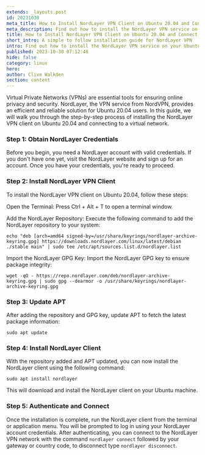 ```yaml
---
extends: _layouts.post
id: 20231030
meta_title: How to Install NordLayer VPN Client on Ubuntu 20.04 and Connect to a Virtual Network
meta_description: Find out how to install the NordLayer VPN service on your Ubuntu 20.04 machine with this simple to follow guide.
title: How to Install NordLayer VPN Client on Ubuntu 20.04 and Connect to a Virtual Network
short_intro: A simple to follow installation guide for NordLayer VPN
intro: Find out how to install the NordLayer VPN service on your Ubuntu 20.04 machine with this simple to follow guide.
published: 2023-10-30 07:12:48
hide: false
category: linux
hero:
author: Clive Walkden
section: content
---
```


Virtual Private Networks (VPNs) are essential tools for ensuring online privacy and security. NordLayer, the VPN service from NordVPN, provides an efficient and reliable solution for Ubuntu 20.04 users. In this guide, we will walk you through the step-by-step process of installing the NordLayer VPN client on Ubuntu 20.04 and connecting to a virtual network.

### Step 1: Obtain NordLayer Credentials
Before you begin, you need a NordLayer account with valid credentials. If you don't have one yet, visit the NordLayer website and sign up for an account. Once you have your credentials, you're ready to proceed.

### Step 2: Install NordLayer VPN Client
To install the NordLayer VPN client on Ubuntu 20.04, follow these steps:

Open the Terminal:
Press Ctrl + Alt + T to open a terminal window.

Add the NordLayer Repository:
Execute the following command to add the NordLayer repository to your system:
```shell
echo "deb [arch=amd64 signed-by=/usr/share/keyrings/nordlayer-archive-keyring.gpg] https://downloads.nordlayer.com/linux/latest/debian ./stable main" | sudo tee /etc/apt/sources.list.d/nordlayer.list
```

Import the NordLayer GPG Key:
Import the NordLayer GPG key to ensure package integrity:
```shell
wget -qO - https://repo.nordlayer.com/deb/nordlayer-archive-keyring.gpg | sudo gpg --dearmor -o /usr/share/keyrings/nordlayer-archive-keyring.gpg
```

### Step 3: Update APT
After adding the repository and GPG key, update APT to fetch the latest package information:
```shell
sudo apt update
```

### Step 4: Install NordLayer Client
With the repository added and APT updated, you can now install the NordLayer client using the following command:
```shell
sudo apt install nordlayer
```

This will download and install the NordLayer client on your Ubuntu machine.

### Step 5: Authenticate and Connect
Once the installation is complete, run the NordLayer client from the terminal or application menu. You will be prompted to log in using your NordLayer account credentials. After authenticating, you can connect to the NordLayer VPN network with the command `nordlayer connect` followed by your gateway or country code, to disconnect type `nordlayer disconnect`.
